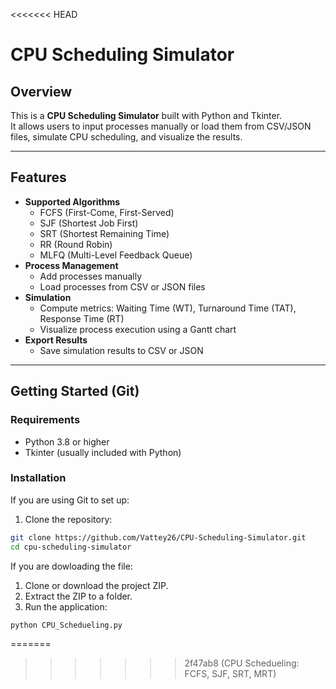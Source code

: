 <<<<<<< HEAD
# CPU Scheduling Simulator 

## Overview
This is a **CPU Scheduling Simulator** built with Python and Tkinter.  
It allows users to input processes manually or load them from CSV/JSON files, simulate CPU scheduling, and visualize the results.

---

## Features
- **Supported Algorithms**
  - FCFS (First-Come, First-Served)
  - SJF (Shortest Job First)
  - SRT (Shortest Remaining Time)
  - RR (Round Robin)
  - MLFQ (Multi-Level Feedback Queue)
- **Process Management**
  - Add processes manually
  - Load processes from CSV or JSON files
- **Simulation**
  - Compute metrics: Waiting Time (WT), Turnaround Time (TAT), Response Time (RT)
  - Visualize process execution using a Gantt chart
- **Export Results**
  - Save simulation results to CSV or JSON

---

## Getting Started (Git)

### Requirements
- Python 3.8 or higher
- Tkinter (usually included with Python)

### Installation
If you are using Git to set up:
1. Clone the repository:
```bash
git clone https://github.com/Vattey26/CPU-Scheduling-Simulator.git
cd cpu-scheduling-simulator
```
If you are dowloading the file:
1. Clone or download the project ZIP.
2. Extract the ZIP to a folder.
3. Run the application:

```bash
python CPU_Schedueling.py
```
=======

>>>>>>> 2f47ab8 (CPU Schedueling: FCFS, SJF, SRT, MRT)
